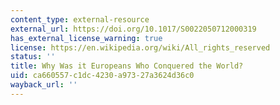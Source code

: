 ```yaml
---
content_type: external-resource
external_url: https://doi.org/10.1017/S0022050712000319
has_external_license_warning: true
license: https://en.wikipedia.org/wiki/All_rights_reserved
status: ''
title: Why Was it Europeans Who Conquered the World?
uid: ca660557-c1dc-4230-a973-27a3624d36c0
wayback_url: ''
---
```

